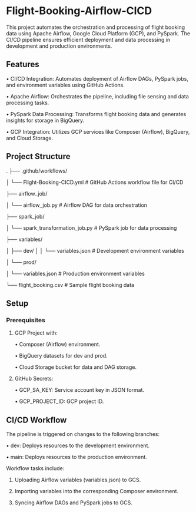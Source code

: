 # Flight-Booking-Airflow-CICD

This project automates the orchestration and processing of flight booking data using Apache Airflow, Google Cloud Platform (GCP), and PySpark. The CI/CD pipeline ensures efficient deployment and data processing in development and production environments.

## Features

•	CI/CD Integration: Automates deployment of Airflow DAGs, PySpark jobs, and environment variables using GitHub Actions.
 
•	Apache Airflow: Orchestrates the pipeline, including file sensing and data processing tasks.
 
•	PySpark Data Processing: Transforms flight booking data and generates insights for storage in BigQuery.
 
•	GCP Integration: Utilizes GCP services like Composer (Airflow), BigQuery, and Cloud Storage.
 
## Project Structure

.
├── .github/workflows/

│   └── Flight-Booking-CICD.yml    # GitHub Actions workflow file for CI/CD

├── airflow_job/

│   └── airflow_job.py             # Airflow DAG for data orchestration

├── spark_job/

│   └── spark_transformation_job.py # PySpark job for data processing

├── variables/

│   ├── dev/
│
│   └── variables.json         # Development environment variables

│   └── prod/

│       └── variables.json         # Production environment variables

└── flight_booking.csv             # Sample flight booking data


## Setup

### Prerequisites
	
 1.	GCP Project with:

   	• Composer (Airflow) environment.
	  
   	• BigQuery datasets for dev and prod.
	  
   	• Cloud Storage bucket for data and DAG storage.
   
2.	GitHub Secrets:
 
  	• GCP_SA_KEY: Service account key in JSON format.
	
  	• GCP_PROJECT_ID: GCP project ID.

## CI/CD Workflow

The pipeline is triggered on changes to the following branches:

	
 •	dev: Deploys resources to the development environment.
 
	
 •	main: Deploys resources to the production environment.

Workflow tasks include:
	
 1.	Uploading Airflow variables (variables.json) to GCS.
	
 2.	Importing variables into the corresponding Composer environment.
	
 3.	Syncing Airflow DAGs and PySpark jobs to GCS.
